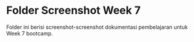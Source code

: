 # Folder Screenshot Week 7

Folder ini berisi screenshot-screenshot dokumentasi pembelajaran untuk Week 7 bootcamp.
